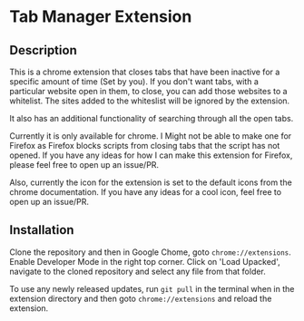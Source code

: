 # Tab Manager Extension

## Description

This is a chrome extension that closes tabs that have been inactive for a specific amount of time (Set by you).
If you don't want tabs, with a particular website open in them, to close, you can add those websites to a whitelist. The sites added to the whiteslist will be ignored by the extension.

It also has an additional functionality of searching through all the open tabs.

Currently it is only available for chrome. I Might not be able to make one for Firefox as Firefox blocks scripts from closing tabs that the script has not opened. If you have any ideas for how I can make this extension for Firefox, please feel free to open up an issue/PR.

Also, currently the icon for the extension is set to the default icons from the chrome documentation. If you have any ideas for a cool icon, feel free to open up an issue/PR.

## Installation

Clone the repository and then in Google Chome, goto `chrome://extensions`. Enable Developer Mode in the right top corner. Click on 'Load Upacked', navigate to the cloned repository and select any file from that folder.

To use any newly released updates, run `git pull` in the terminal when in the extension directory and then goto `chrome://extensions` and reload the extension.

